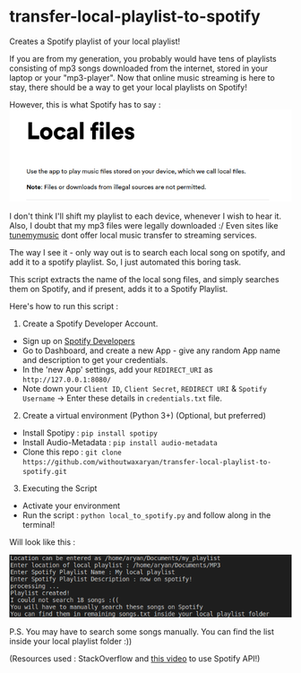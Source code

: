 # transfer-local-playlist-to-spotify
Creates a Spotify playlist of your local playlist!

If you are from my generation, you probably would have tens of playlists consisting of mp3 songs downloaded from the internet, stored in your laptop or your "mp3-player". Now that online music streaming is here to stay, there should be a way to get your local playlists on Spotify!

However, this is what Spotify has to say : 
![Spotify Documents](Images/spotify1.png)

I don't think I'll shift my playlist to each device, whenever I wish to hear it. Also, I doubt that my mp3 files were legally downloaded :/
Even sites like [tunemymusic](tunemymusic.com) dont offer local music transfer to streaming services.

The way I see it - only way out is to search each local song on spotify, and add it to a spotify playlist. 
So, I just automated this boring task.

This script extracts the name of the local song files, and simply searches them on Spotify, and if present, adds it to a Spotify Playlist.

Here's how to run this script : 

1. Create a Spotify Developer Account.
  - Sign up on [Spotify Developers](https://developer.spotify.com/)
  - Go to Dashboard, and create a new App - give any random App name and description to get your credentials.
  - In the 'new App' settings, add your `REDIRECT_URI` as `http://127.0.0.1:8080/`
  - Note down your `Client ID`, `Client Secret`, `REDIRECT URI` & `Spotify Username` -> Enter these details in `credentials.txt` file.
  
2. Create a virtual environment (Python 3+)  (Optional, but preferred)
  - Install Spotipy : `pip install spotipy`
  - Install Audio-Metadata : `pip install audio-metadata`
  - Clone this repo : `git clone https://github.com/withoutwaxaryan/transfer-local-playlist-to-spotify.git`
  
3. Executing the Script
  - Activate your environment
  - Run the script : `python local_to_spotify.py` and follow along in the terminal!
   
   Will look like this : 
   
   ![Output](Images/spotify2.png)
   
   P.S. You may have to search some songs manually. You can find the list inside your local playlist folder :))
   
   (Resources used : StackOverflow and [this video](https://youtu.be/jSOrEmKUd_c) to use Spotify API!)
